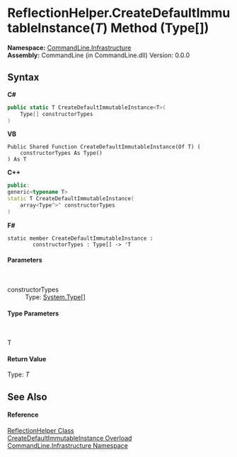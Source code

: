 # ReflectionHelper.CreateDefaultImmutableInstance(*T*) Method (Type[])
 

**Namespace:**&nbsp;<a href="N_CommandLine_Infrastructure">CommandLine.Infrastructure</a><br />**Assembly:**&nbsp;CommandLine (in CommandLine.dll) Version: 0.0.0

## Syntax

**C#**<br />
``` C#
public static T CreateDefaultImmutableInstance<T>(
	Type[] constructorTypes
)

```

**VB**<br />
``` VB
Public Shared Function CreateDefaultImmutableInstance(Of T) ( 
	constructorTypes As Type()
) As T
```

**C++**<br />
``` C++
public:
generic<typename T>
static T CreateDefaultImmutableInstance(
	array<Type^>^ constructorTypes
)
```

**F#**<br />
``` F#
static member CreateDefaultImmutableInstance : 
        constructorTypes : Type[] -> 'T 

```


#### Parameters
&nbsp;<dl><dt>constructorTypes</dt><dd>Type: <a href="https://docs.microsoft.com/dotnet/api/system.type" target="_blank">System.Type</a>[]<br /></dd></dl>

#### Type Parameters
&nbsp;<dl><dt>T</dt><dd /></dl>

#### Return Value
Type: *T*

## See Also


#### Reference
<a href="T_CommandLine_Infrastructure_ReflectionHelper">ReflectionHelper Class</a><br /><a href="Overload_CommandLine_Infrastructure_ReflectionHelper_CreateDefaultImmutableInstance">CreateDefaultImmutableInstance Overload</a><br /><a href="N_CommandLine_Infrastructure">CommandLine.Infrastructure Namespace</a><br />